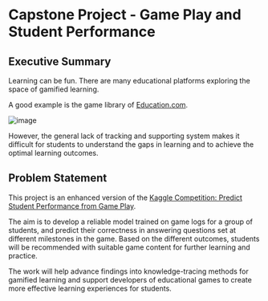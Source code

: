 # Capstone Project - Game Play and Student Performance

## Executive Summary

Learning can be fun. There are many educational platforms exploring the space of gamified learning. 

A good example is the game library of [Education.com](https://www.education.com/games/).

![image](https://user-images.githubusercontent.com/121992397/232182408-587b732e-7cc4-4678-8fd2-ad10b9f2fe62.png)

However, the general lack of tracking and supporting system makes it difficult for students to understand the gaps in learning and to achieve the optimal learning outcomes. 


## Problem Statement

This project is an enhanced version of the [Kaggle Competition: Predict Student Performance from Game Play](https://www.kaggle.com/competitions/predict-student-performance-from-game-play/overview).

The aim is to develop a reliable model trained on game logs for a group of students, and predict their correctness in answering questions set at different milestones in the game. Based on the different outcomes, students will be recommended with suitable game content for further learning and practice. 

The work will help advance findings into knowledge-tracing methods for gamified learning and support developers of educational games to create more effective learning experiences for students.
